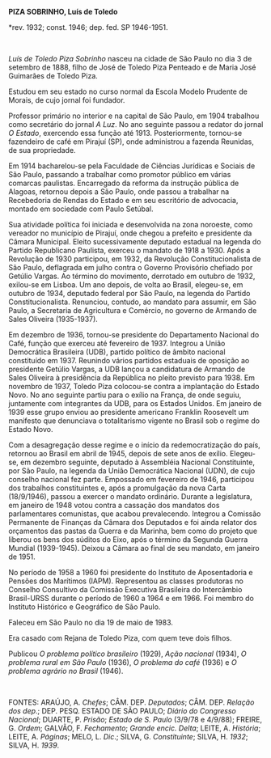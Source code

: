 **PIZA SOBRINHO, Luís de Toledo**

\*rev. 1932; const. 1946; dep. fed. SP 1946-1951.

 

*Luís de Toledo Piza Sobrinho* nasceu na cidade de São Paulo no dia 3 de
setembro de 1888, filho de José de Toledo Piza Penteado e de Maria José
Guimarães de Toledo Piza.

Estudou em seu estado no curso normal da Escola Modelo Prudente de
Morais, de cujo jornal foi fundador.

Professor primário no interior e na capital de São Paulo, em 1904
trabalhou como secretário do jornal *A Luz*. No ano seguinte passou a
redator do jornal *O Estado*, exercendo essa função até 1913.
Posteriormente, tornou-se fazendeiro de café em Pirajuí (SP), onde
administrou a fazenda Reunidas, de sua propriedade.

Em 1914 bacharelou-se pela Faculdade de Ciências Jurídicas e Sociais de
São Paulo, passando a trabalhar como promotor público em várias comarcas
paulistas. Encarregado da reforma da instrução pública de Alagoas,
retornou depois a São Paulo, onde passou a trabalhar na Recebedoria de
Rendas do Estado e em seu escritório de advocacia, montado em sociedade
com Paulo Setúbal.

Sua atividade política foi iniciada e desenvolvida na zona noroeste,
como vereador no município de Pirajuí, onde chegou a prefeito e
presidente da Câmara Municipal. Eleito sucessivamente deputado estadual
na legenda do Partido Republicano Paulista, exerceu o mandato de 1918 a
1930. Após a Revolução de 1930 participou, em 1932, da Revolução
Constitucionalista de São Paulo, deflagrada em julho contra o Governo
Provisório chefiado por Getúlio Vargas. Ao término do movimento,
derrotado em outubro de 1932, exilou-se em Lisboa. Um ano depois, de
volta ao Brasil, elegeu-se, em outubro de 1934, deputado federal por São
Paulo, na legenda do Partido Constitucionalista. Renunciou, contudo, ao
mandato para assumir, em São Paulo, a Secretaria de Agricultura e
Comércio, no governo de Armando de Sales Oliveira (1935-1937).

Em dezembro de 1936, tornou-se presidente do Departamento Nacional do
Café, função que exerceu até fevereiro de 1937. Integrou a União
Democrática Brasileira (UDB), partido político de âmbito nacional
constituído em 1937. Reunindo vários partidos estaduais de oposição ao
presidente Getúlio Vargas, a UDB lançou a candidatura de Armando de
Sales Oliveira à presidência da República no pleito previsto para 1938.
Em novembro de 1937, Toledo Piza colocou-se contra a implantação do
Estado Novo. No ano seguinte partiu para o exílio na França, de onde
seguiu, juntamente com integrantes da UDB, para os Estados Unidos. Em
janeiro de 1939 esse grupo enviou ao presidente americano Franklin
Roosevelt um manifesto que denunciava o totalitarismo vigente no Brasil
sob o regime do Estado Novo.

Com a desagregação desse regime e o início da redemocratização do país,
retornou ao Brasil em abril de 1945, depois de sete anos de exílio.
Elegeu-se, em dezembro seguinte, deputado à Assembléia Nacional
Constituinte, por São Paulo, na legenda da União Democrática Nacional
(UDN), de cujo conselho nacional fez parte. Empossado em fevereiro de
1946, participou dos trabalhos constituintes e, após a promulgação da
nova Carta (18/9/1946), passou a exercer o mandato ordinário. Durante a
legislatura, em janeiro de 1948 votou contra a cassação dos mandatos dos
parlamentares comunistas, que acabou prevalecendo. Integrou a Comissão
Permanente de Finanças da Câmara dos Deputados e foi ainda relator dos
orçamentos das pastas da Guerra e da Marinha, bem como do projeto que
liberou os bens dos súditos do Eixo, após o término da Segunda Guerra
Mundial (1939-1945). Deixou a Câmara ao final de seu mandato, em janeiro
de 1951.

No período de 1958 a 1960 foi presidente do Instituto de Aposentadoria e
Pensões dos Marítimos (IAPM). Representou as classes produtoras no
Conselho Consultivo da Comissão Executiva Brasileira do Intercâmbio
Brasil-URSS durante o período de 1960 a 1964 e em 1966. Foi membro do
Instituto Histórico e Geográfico de São Paulo.

Faleceu em São Paulo no dia 19 de maio de 1983.

Era casado com Rejana de Toledo Piza, com quem teve dois filhos.

Publicou *O problema político brasileiro* (1929), *Ação nacional*
(1934), *O problema rural em São Paulo* (1936), *O problema do café*
(1936) e *O problema agrário no Brasil* (1946).

 

FONTES: ARAÚJO, A. *Chefes*; CÂM. DEP. *Deputados*; CÂM. DEP. *Relação
dos dep*.; DEP. PESQ. ESTADO DE SÃO PAULO; *Diário do Congresso
Nacional*; DUARTE, P. *Prisão*; *Estado de S. Paulo* (3/9/78 e 4/9/88);
FREIRE, G. *Ordem*; GALVÃO, F. *Fechamento*; *Grande encic. Delta*;
LEITE, A. *História*; LEITE, A. *Páginas*; MELO, L. *Dic*.; SILVA, G.
*Constituinte*; SILVA, H. *1932*; SILVA, H. *1939*.

 
